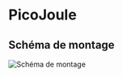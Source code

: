 # PicoJoule
## Schéma de montage
![Schéma de montage](https://onedrive.live.com/embed?resid=65F636FF783E0000%21453&authkey=%21ANDRATbsIBIv_P8&width=2361&height=1512)